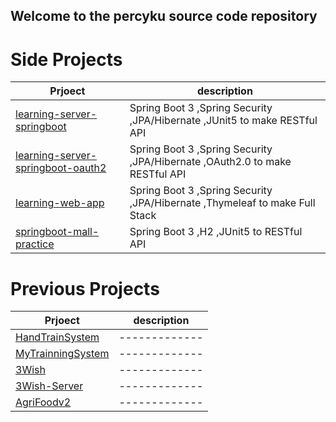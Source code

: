 ## Welcome to the percyku source code repository

# Side Projects

| Prjoect                                | description                                                                 |
|----------------------------------------|-----------------------------------------------------------------------------|
| [learning-server-springboot]()         | Spring Boot 3 ,Spring Security ,JPA/Hibernate ,JUnit5 to make RESTful API   |
| [learning-server-springboot-oauth2]()  | Spring Boot 3 ,Spring Security ,JPA/Hibernate ,OAuth2.0 to make RESTful API |
| [learning-web-app]()                   | Spring Boot 3 ,Spring Security ,JPA/Hibernate ,Thymeleaf to make Full Stack |
| [springboot-mall-practice]()           | Spring Boot 3 ,H2 ,JUnit5 to RESTful API                                    |


# Previous Projects

| Prjoect               | description | 
|-----------------------|----------------------------------------------|
| [HandTrainSystem]()   |-------------|
| [MyTrainningSystem]() |-------------|
| [3Wish]()             |-------------|
| [3Wish-Server]()      |-------------|
| [AgriFoodv2]()        |-------------|


<!--
**percyku/percyku** is a ✨ _special_ ✨ repository because its `README.md` (this file) appears on your GitHub profile.

Here are some ideas to get you started:

- 🔭 I’m currently working on ...
- 🌱 I’m currently learning ...
- 👯 I’m looking to collaborate on ...
- 🤔 I’m looking for help with ...
- 💬 Ask me about ...
- 📫 How to reach me: ...
- 😄 Pronouns: ...
- ⚡ Fun fact: ...
-->
